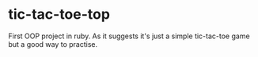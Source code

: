 # tic-tac-toe-top
First OOP project in ruby. As it suggests it's just a simple tic-tac-toe game but a good way to practise.
